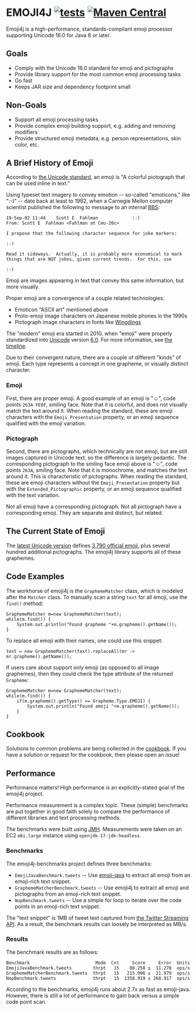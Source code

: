 # EMOJI4J [![tests](https://github.com/sigpwned/emoji4j/actions/workflows/tests.yml/badge.svg)](https://github.com/sigpwned/emoji4j/actions/workflows/tests.yml)  [![Maven Central](https://maven-badges.herokuapp.com/maven-central/com.sigpwned/emoji4j-core/badge.svg)](https://maven-badges.herokuapp.com/maven-central/com.sigpwned/emoji4j-core)

Emoji4j is a high-performance, standards-compliant emoji processor supporting Unicode 16.0 for Java 8 or later.

## Goals

* Comply with the Unicode 16.0 standard for emoji and pictographs
* Provide library support for the most common emoji processing tasks
* Go fast
* Keeps JAR size and dependency footprint small

## Non-Goals

* Support all emoji processing tasks
* Provide complex emoji building support, e.g. adding and removing modifiers
* Provide structured emoji metadata, e.g. person representations, skin color, etc.

## A Brief History of Emoji

According to [the Unicode standard](https://www.unicode.org/reports/tr51/index.html#def_emoji), an emoji is "A colorful pictograph that can be used inline in text."

Using typeset text imagery to convey emotion -- so-called "emoticons," like ":-)" -- date back at least to 1982, when a Carnegie Mellon computer scientist published the following to message to an internal [BBS](https://en.wikipedia.org/wiki/Bulletin_board_system):

    19-Sep-82 11:44    Scott E  Fahlman             :-)
    From: Scott E  Fahlman <Fahlman at Cmu-20c>
     
    I propose that the following character sequence for joke markers:
            
    :-)
            
    Read it sideways.  Actually, it is probably more economical to mark
    things that are NOT jokes, given current trends.  For this, use
            
    :-(
    
Emoji are images appearing in text that convey this same information, but more visually.

Proper emoji are a convergence of a couple related technologies:

* Emoticon "ASCII art" mentioned above
* Proto-emoji image characters on Japanese mobile phones in the 1990s
* Pictograph image characters in fonts like [Wingdings](https://en.wikipedia.org/wiki/Wingdings)

The "modern" emoji era started in 2010, when "emoji" were properly standardized into [Unicode](https://en.wikipedia.org/wiki/Unicode) version [6.0](https://unicode.org/Public/6.0.0/). For more information, see [the timeline](https://emojitimeline.com/).

Due to their convergent nature, there are a couple of different "kinds" of emoji. Each type represents a concept in one grapheme, or visually distinct character.

### Emoji

First, there are proper emoji. A good example of an emoji is "☺️", code points `263A FE0F`, smiling face. Note that it is colorful, and does not visually match the text around it. When reading the standard, these are emoji characters with the `Emoji_Presentation` property, or an emoji sequence qualified with the emoji variation.

### Pictograph

Second, there are pictographs, which technically are not emoji, but are still images captured in Unicode text, so the difference is largely pedantic. The corresponding pictograph to the smiling face emoji above is "☺", code points `263A`, smiling face. Note that it is monochrome, and matches the text around it. This is characteristic of pictographs. When reading the standard, these are emoji characters without the `Emoji_Presentation` property but with the `Extended_Pictographic` property, or an emoji sequence qualified with the text variation.

Not all emoji have a corresponding pictograph. Not all pictograph have a corresponding emoji. They are separate and distinct, but related.

## The Current State of Emoji

The [latest Unicode version](https://unicode.org/Public/16.0.0/) defines [3,790 official emoji](https://blog.emojipedia.org/whats-new-in-unicode-16-0/), plus several hundred additional pictographs. The emoji4j library supports all of these graphemes.

## Code Examples

The workhorse of emoji4j is the `GraphemeMatcher` class, which is modeled after the `Matcher` class. To manually scan a string `text` for all emoji, use the `find()` method:

    GraphemeMatcher m=new GraphemeMatcher(text);
    while(m.find()) {
        System.out.println("Found grapheme "+m.grapheme().getName());
    }

To replace all emoji with their names, one could use this snippet:

    text = new GraphemeMatcher(text).replaceAll(mr -> mr.grapheme().getName());
    
If users care about support only emoji (as opposed to all image graphemes), then they could check the type attribute of the returned `Grapheme`:

    GraphemeMatcher m=new GraphemeMatcher(text);
    while(m.find()) {
        if(m.grapheme().getType() == Grapheme.Type.EMOJI) {
            System.out.println("Found emoji "+m.grapheme().getName());
        }
    }    

## Cookbook

Solutions to common problems are being collected in the [cookbook](https://github.com/sigpwned/emoji4j/wiki/Cookbook). If you have a solution or request for the cookbook, then please open an issue!

## Performance

Performance matters! High performance is an explicitly-stated goal of the emoji4j project.

Performance measurement is a complex topic. These (simple) benchmarks are put together in good faith solely to compare the performance of different libraries and text processing methods.

The benchmarks were built using [JMH](https://openjdk.java.net/projects/code-tools/jmh/). Measurements were taken on an EC2 `m6i.large` instance using `openjdk-17-jdk-headless`.

### Benchmarks

The emoji4j-benchmarks project defines three benchmarks:

* `EmojiJavaBenchmark.tweets` -- Use [emoji-java](https://github.com/vdurmont/emoji-java) to extract all emoji from an emoji-rich text snippet.
* `GraphemeMatcherBenchmark.tweets` -- Use emoji4j to extract all emoji and pictographs from an emoji-rich text snippet.
* `NopBenchmark.tweets` -- Use a simple for loop to iterate over the code points in an emoji-rich text snippet.

The "text snippet" is 1MB of tweet text captured from [the Twitter Streaming API](https://developer.twitter.com/en/docs/twitter-api/v1/tweets/sample-realtime/api-reference/get-statuses-sample). As a result, the benchmark results can loosely be interpreted as MB/s.

### Results

The benchmark results are as follows:

    Benchmark                         Mode  Cnt     Score     Error  Units
    EmojiJavaBenchmark.tweets        thrpt   15    80.258 ±  11.278  ops/s
    GraphemeMatcherBenchmark.tweets  thrpt   15   215.996 ±  21.979  ops/s
    NopBenchmark.tweets              thrpt   15  1358.919 ± 268.917  ops/s

According to the benchmarks, emoji4j runs about 2.7x as fast as emoji-java. However, there is still a lot of performance to gain back versus a simple code point scan.
